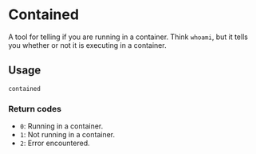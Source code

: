 # Contained

A tool for telling if you are running in a container. Think `whoami`, but it
tells you whether or not it is executing in a container.

## Usage

`contained`

### Return codes

- `0`: Running in a container.
- `1`: Not running in a container.
- `2`: Error encountered.
